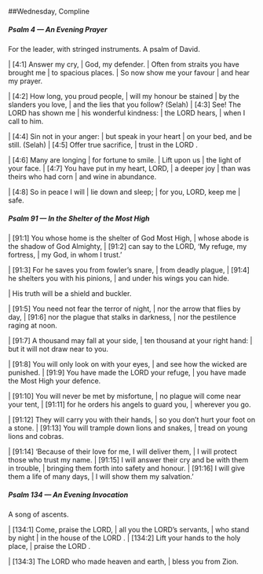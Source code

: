 ##Wednesday, Compline

##### Psalm 4 — An Evening Prayer #####

For the leader, with stringed instruments. A psalm of David.

|   [4:1] Answer my cry,
|    God, my defender.
|  Often from straits you have brought me
|    to spacious places.
|  So now show me your favour
|    and hear my prayer.

|   [4:2] How long, you proud people,
|    will my honour be stained
|  by the slanders you love,
|    and the lies that you follow? (Selah)
|   [4:3] See! The LORD has shown me
|    his wonderful kindness:
|  the LORD hears,
|    when I call to him.

|   [4:4] Sin not in your anger:
|    but speak in your heart
|    on your bed, and be still. (Selah)
|   [4:5] Offer true sacrifice,
|    trust in the LORD .

|   [4:6] Many are longing
|    for fortune to smile.
|  Lift upon us
|    the light of your face.
|   [4:7] You have put in my heart, LORD,
|    a deeper joy
|  than was theirs who had corn
|    and wine in abundance.

|   [4:8] So in peace I will
|    lie down and sleep;
|  for you, LORD, keep me
|    safe.

##### Psalm 91 — In the Shelter of the Most High #####

|   [91:1] You whose home is the shelter of God Most High,
|    whose abode is the shadow of God Almighty,
|   [91:2] can say to the LORD, ‘My refuge, my fortress,
|    my God, in whom I trust.’

|   [91:3] For he saves you from fowler’s snare,
|    from deadly plague,
|   [91:4] he shelters you with his pinions,
|    and under his wings you can hide.

|  His truth will be a shield and buckler.

|   [91:5] You need not fear the terror of night,
|    nor the arrow that flies by day,
|   [91:6] nor the plague that stalks in darkness,
|    nor the pestilence raging at noon.

|   [91:7] A thousand may fall at your side,
|    ten thousand at your right hand:
|  but it will not draw near to you.

|   [91:8] You will only look on with your eyes,
|    and see how the wicked are punished.
|   [91:9] You have made the LORD your refuge,
|    you have made the Most High your defence.

|   [91:10] You will never be met by misfortune,
|    no plague will come near your tent,
|   [91:11] for he orders his angels to guard you,
|    wherever you go.

|   [91:12] They will carry you with their hands,
|    so you don’t hurt your foot on a stone.
|   [91:13] You will trample down lions and snakes,
|    tread on young lions and cobras.

|   [91:14] ‘Because of their love for me, I will deliver them,
|    I will protect those who trust my name.
|   [91:15] I will answer their cry and be with them in trouble,
|    bringing them forth into safety and honour.
|   [91:16] I will give them a life of many days,
|    I will show them my salvation.’

##### Psalm 134 — An Evening Invocation #####

A song of ascents.

|   [134:1] Come, praise the LORD,
|    all you the LORD’s servants,
|  who stand by night
|    in the house of the LORD .
|   [134:2] Lift your hands to the holy place,
|    praise the LORD .

|   [134:3] The LORD who made heaven and earth,
|    bless you from Zion.
